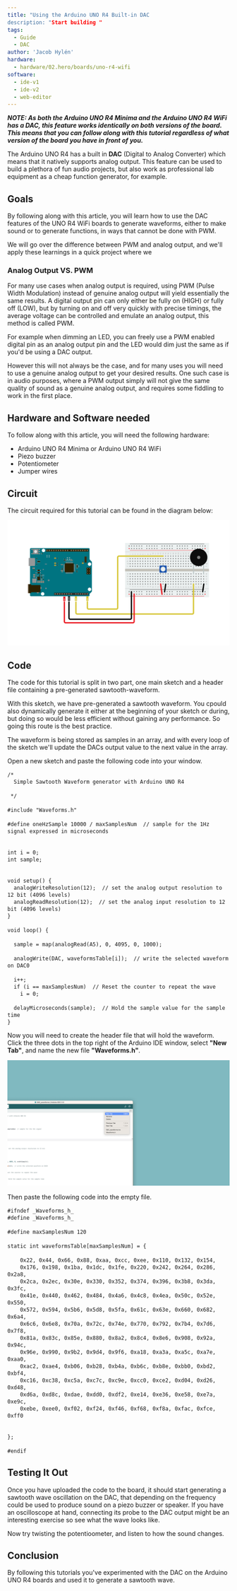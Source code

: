 ```yaml
---
title: "Using the Arduino UNO R4 Built-in DAC
description: "Start building "
tags:
  - Guide
  - DAC
author: 'Jacob Hylén'
hardware:
  - hardware/02.hero/boards/uno-r4-wifi
software:
  - ide-v1
  - ide-v2
  - web-editor
---
```


***NOTE: As both the Arduino UNO R4 Minima and the Arduino UNO R4 WiFi has a DAC, this feature works identically on both versions of the board. This means that you can follow along with this tutorial regardless of what version of the board you have in front of you.***

The Arduino UNO R4 has a built in **DAC** (Digital to Analog Converter) which means that it natively supports analog output. This feature can be used to build a plethora of fun audio projects, but also work as professional lab equipment as a cheap function generator, for example.

## Goals
By following along with this article, you will learn how to use the DAC features of the UNO R4 WiFi boards to generate waveforms, either to make sound or to generate functions, in ways that cannot be done with PWM.

We will go over the difference between PWM and analog output, and we'll apply these learnings in a quick project where we 

### Analog Output VS. PWM
For many use cases when analog output is required, using PWM (Pulse Width Modulation) instead of genuine analog output will yield essentially the same results. A digital output pin can only either be fully on (HIGH) or fully off (LOW), but by turning on and off very quickly with precise timings, the average voltage can be controlled and emulate an analog output, this method is called PWM. 

For example when dimming an LED, you can freely use a PWM enabled digital pin as an analog output pin and the LED would dim just the same as if you'd be using a DAC output. 

However this will not always be the case, and for many uses you will need to use a genuine analog output to get your desired results. One such case is in audio purposes, where a PWM output simply will not give the same quality of sound as a genuine analog output, and requires some fiddling to work in the first place.

## Hardware and Software needed
  To follow along with this article, you will need the following hardware: 
  
  - Arduino UNO R4 Minima or Arduino UNO R4 WiFi
  - Piezo buzzer 
  - Potentiometer
  - Jumper wires

## Circuit
The circuit required for this tutorial can be found in the diagram below:

![Piezo buzzer connected to UNO R4](./assets/circuit.png)

## Code
The code for this tutorial is split in two part, one main sketch and a header file containing a pre-generated sawtooth-waveform.

With this sketch, we have pre-generated a sawtooth waveform. You cpould also dynamically generate it either at the beginning of your sketch or during, but doing so would be less efficient without gaining any performance. So going this route is the best practice. 

The waveform is being stored as samples in an array, and with every loop of the sketch we'll update the DACs output value to the next value in the array.  

Open a new sketch and paste the following code into your window.

```arduino
/*
  Simple Sawtooth Waveform generator with Arduino UNO R4 

 */

#include "Waveforms.h"

#define oneHzSample 10000 / maxSamplesNum  // sample for the 1Hz signal expressed in microseconds


int i = 0;
int sample;


void setup() {
  analogWriteResolution(12);  // set the analog output resolution to 12 bit (4096 levels)
  analogReadResolution(12);  // set the analog input resolution to 12 bit (4096 levels)
}

void loop() {

  sample = map(analogRead(A5), 0, 4095, 0, 1000);

  analogWrite(DAC, waveformsTable[i]);  // write the selected waveform on DAC0

  i++;
  if (i == maxSamplesNum)  // Reset the counter to repeat the wave
    i = 0;

  delayMicroseconds(sample);  // Hold the sample value for the sample time
}
```
Now you will need to create the header file that will hold the waveform. Click the three dots in the top right of the Arduino IDE window, select **"New Tab"**, and name the new file **"Waveforms.h"**.

![Creating a new Header file in the Arduino IDE](./assets/new-headerfile.png)

Then paste the following code into the empty file.

```arduino
#ifndef _Waveforms_h_
#define _Waveforms_h_

#define maxSamplesNum 120

static int waveformsTable[maxSamplesNum] = {

    0x22, 0x44, 0x66, 0x88, 0xaa, 0xcc, 0xee, 0x110, 0x132, 0x154,
    0x176, 0x198, 0x1ba, 0x1dc, 0x1fe, 0x220, 0x242, 0x264, 0x286, 0x2a8,
    0x2ca, 0x2ec, 0x30e, 0x330, 0x352, 0x374, 0x396, 0x3b8, 0x3da, 0x3fc,
    0x41e, 0x440, 0x462, 0x484, 0x4a6, 0x4c8, 0x4ea, 0x50c, 0x52e, 0x550,
    0x572, 0x594, 0x5b6, 0x5d8, 0x5fa, 0x61c, 0x63e, 0x660, 0x682, 0x6a4,
    0x6c6, 0x6e8, 0x70a, 0x72c, 0x74e, 0x770, 0x792, 0x7b4, 0x7d6, 0x7f8,
    0x81a, 0x83c, 0x85e, 0x880, 0x8a2, 0x8c4, 0x8e6, 0x908, 0x92a, 0x94c,
    0x96e, 0x990, 0x9b2, 0x9d4, 0x9f6, 0xa18, 0xa3a, 0xa5c, 0xa7e, 0xaa0,
    0xac2, 0xae4, 0xb06, 0xb28, 0xb4a, 0xb6c, 0xb8e, 0xbb0, 0xbd2, 0xbf4,
    0xc16, 0xc38, 0xc5a, 0xc7c, 0xc9e, 0xcc0, 0xce2, 0xd04, 0xd26, 0xd48,
    0xd6a, 0xd8c, 0xdae, 0xdd0, 0xdf2, 0xe14, 0xe36, 0xe58, 0xe7a, 0xe9c,
    0xebe, 0xee0, 0xf02, 0xf24, 0xf46, 0xf68, 0xf8a, 0xfac, 0xfce, 0xff0
  

};

#endif
```

## Testing It Out
Once you have uploaded the code to the board, it should start generating a sawtooth wave oscillation on the DAC, that depending on the frequency could be used to produce sound on a piezo buzzer or speaker. If you have an oscilloscope at hand, connecting its probe to the DAC output might be an interesting exercise so see what the wave looks like. 

Now try twisting the potentioometer, and listen to how the sound changes.

## Conclusion
By following this tutorials you've experimented with the DAC on the Arduino UNO R4 boards and used it to generate a sawtooth wave. 
